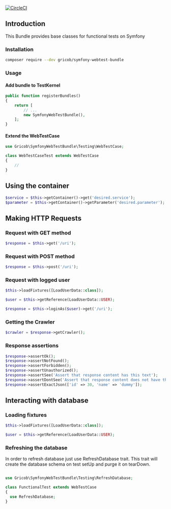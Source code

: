 [![CircleCI](https://circleci.com/gh/gricob/symfony-webtest-bundle.svg?style=svg)](https://circleci.com/gh/gricob/symfony-webtest-bundle)

## Introduction

This Bundle provides base classes for functional tests on Symfony

### Installation

```bash
composer require --dev gricob/symfony-webtest-bundle
```


### Usage

#### Add bundle to TestKernel

```php
public function registerBundles()
{
    return [
        // ...
        new SymfonyWebTestBundle(),
    ];
}
```

#### Extend the WebTestCase

```php
use Gricob\SymfonyWebTestBundle\Testing\WebTestCase;

class WebTestCaseTest extends WebTestCase
{
    //
}
```


## Using the container

```php
$service = $this->getContainer()->get('desired.service');
$parameter = $this->getContainer()->getParameter('desired.parameter');
```

## Making HTTP Requests

### Request with GET method

```php
$response = $this->get('/uri');
```

### Request with POST method

```php
$response = $this->post('/uri');
```

### Request with logged user

```php
$this->loadFixtures([LoadUserData::class]);

$user = $this->getReference(LoadUserData::USER);

$response = $this->loginAs($user)->get('/uri');

```

### Getting the Crawler
```php
$crawler = $response->getCrawler();
```

### Response assertions

```php
$response->assertOk();
$response->assertNotFound();
$response->assertForbidden();
$response->assertUnauthorized();
$response->assertSee('Assert that response content has this text');
$response->assertDontSee('Assert that response content does not have this text');
$response->assertExactJson(['id' => 30, 'name' => 'dummy']);
```

## Interacting with database

### Loading fixtures

```php
$this->loadFixtures([LoadUserData::class]);

$user = $this->getReference(LoadUserData::USER);
```

### Refreshing the database

In order to refresh database just use RefreshDatabase trait. 
This trait will create the database schema on test setUp and purge it on tearDown.

```php

use Gricob\SymfonyWebTestBundle\Testing\RefreshDatabase;

class FunctionalTest extends WebTestCase
{
  use RefreshDatabase;
}
```